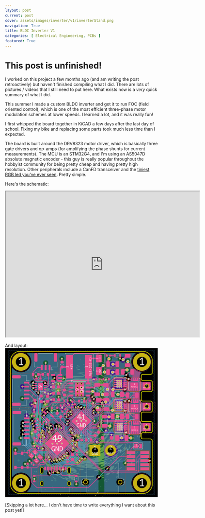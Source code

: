 ```yaml
---
layout: post
current: post
cover: assets/images/inverter/v1/inverterStand.png
navigation: True
title: BLDC Inverter V1
categories: [ Electrical Engineering, PCBs ]
featured: True
---
```


# This post is unfinished! 
I worked on this project a few months ago (and am writing the post retroactively) but haven't finished compiling what I did. There are lots of pictures / videos that I still need to put here. What exists now is a _very_ quick summary of what I did.


This summer I made a custom BLDC inverter and got it to run FOC (field oriented control), which is one of the most efficient three-phase motor modulation schemes at lower speeds. I learned a lot, and it was really fun!

I first whipped the board together in KiCAD a few days after the last day of school. Fixing my bike and replacing some parts took much less time than I expected.

The board is built around the DRV8323 motor driver, which is basically three gate drivers and op-amps (for amplifying the phase shunts for current measurements). The MCU is an STM32G4, and I'm using an AS5047D absolute magnetic encoder - this guy is really popular throughout the hobbyist community for being pretty cheap and having pretty high resolution. Other peripherals include a CanFD transceiver and the [tiniest RGB led you've ever seen](https://www.digikey.com/en/products/detail/würth-elektronik/150044M155260/9857930?s=N4IgTCBcDaIIwFYAMSAsqCyiFgGxJAF0BfIA). Pretty simple.

Here's the schematic:
<iframe src="https://drive.google.com/file/d/1yJjGq8UPtt2hgJ_9ik9FjUj-tUf1dQbf/preview" width="640" height="480" allow="autoplay"></iframe>

And layout:
![layout](https://github.com/seanboe/temp_site/blob/master/assets/images/inverter/v1/layout.png?raw=true)

[Skipping a lot here... I don't have time to write everything I want about this post yet!]

